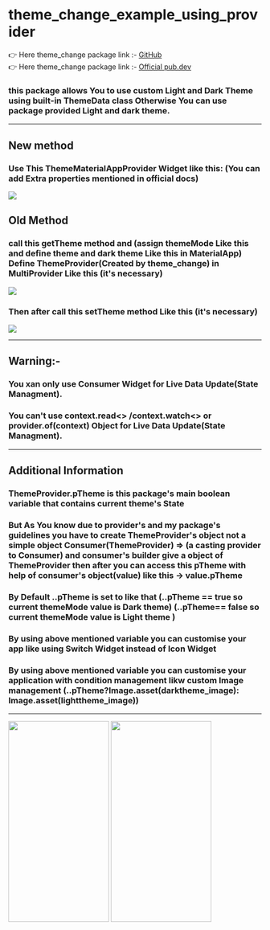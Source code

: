 # theme_change_example_using_provider
👉 Here theme_change package link :- <a href="https://github.com/sumitFlutter/theme_change">GitHub </a><br>
👉 Here theme_change package link :- <a href="https://pub.dev/packages/theme_change">Official pub.dev </a><br>
<h3>this package allows You to use custom Light and Dark Theme using built-in ThemeData class Otherwise You can use package provided Light and dark theme.</h3>
<hr>
<h2> New method </h2>
<h3> Use This ThemeMaterialAppProvider Widget like this: (You can add Extra properties mentioned in official docs)</h3>
<img src="https://github.com/user-attachments/assets/38936725-cce8-4314-bbe2-4464373e1f08" />

<h2> Old Method </h2>
<h3>call this getTheme method and (assign themeMode Like this and define theme and dark theme Like this in MaterialApp) <br> Define ThemeProvider(Created by theme_change) in MultiProvider Like this (it's necessary)</h3>
<img src="https://github.com/user-attachments/assets/b4b47aab-e91d-434a-b5dd-4d30e256324e" />
<h3> Then after call this setTheme method Like this (it's necessary) </h3>
<img src="https://github.com/user-attachments/assets/0bf7afe2-5153-4e36-8ef1-1816b8cbf77d" />

<hr>
<h2>Warning:-</h2>
<h3>You xan only use Consumer Widget for Live Data Update(State Managment).</h3>
<h3>You can't use context.read<> /context.watch<> or provider.of(context) Object for Live Data Update(State Managment).</h3>
<hr>
<h2>Additional Information</h2>
<h3>ThemeProvider.pTheme is this package's main boolean variable that contains current theme's State</h3>
  <h3>But As You know due to provider's and my package's guidelines you have to create ThemeProvider's object not a simple object Consumer(ThemeProvider) => (a casting provider to Consumer) and consumer's builder give a object of ThemeProvider then after you can access this pTheme with help of consumer's object(value)
    like this -> value.pTheme </h3>
<h3>By Default ..pTheme is set to like that
 (..pTheme == true so current themeMode value is Dark theme)
 (..pTheme== false so current themeMode value is Light theme )</h3>
<h3>By using above mentioned variable you can customise your app like using Switch Widget instead of Icon Widget</h3>
<h3>By using above mentioned variable you can customise your application with condition management
likw custom Image management (..pTheme?Image.asset(darktheme_image): Image.asset(lighttheme_image))</h3><hr>
<img src="https://github.com/user-attachments/assets/3b8cd50e-a09d-462a-aca2-7bbbee940a2f"  height="400px"  width="200px"/>
<img src="https://github.com/user-attachments/assets/8e18dc4a-eb70-4407-800e-0bb46fc8b7c4"  height="400px"  width="200px"/>
